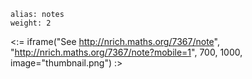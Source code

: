 ````
alias: notes
weight: 2
````

<:= iframe("See http://nrich.maths.org/7367/note", "http://nrich.maths.org/7367/note?mobile=1", 700, 1000, image="thumbnail.png") :>